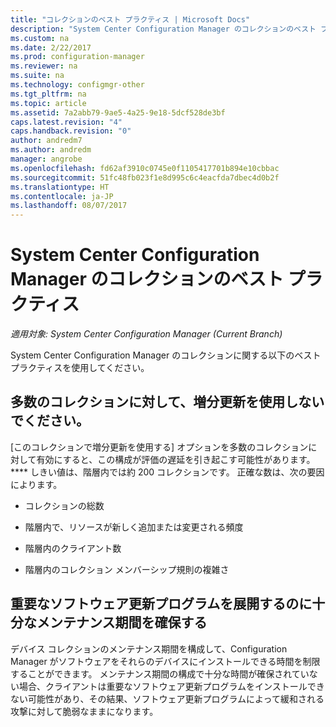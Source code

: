 ```yaml
---
title: "コレクションのベスト プラクティス | Microsoft Docs"
description: "System Center Configuration Manager のコレクションのベスト プラクティスを示します。"
ms.custom: na
ms.date: 2/22/2017
ms.prod: configuration-manager
ms.reviewer: na
ms.suite: na
ms.technology: configmgr-other
ms.tgt_pltfrm: na
ms.topic: article
ms.assetid: 7a2abb79-9ae5-4a25-9e18-5dcf528de3bf
caps.latest.revision: "4"
caps.handback.revision: "0"
author: andredm7
ms.author: andredm
manager: angrobe
ms.openlocfilehash: fd62af3910c0745e0f1105417701b894e10cbbac
ms.sourcegitcommit: 51fc48fb023f1e8d995c6c4eacfda7dbec4d0b2f
ms.translationtype: HT
ms.contentlocale: ja-JP
ms.lasthandoff: 08/07/2017
---
```

# <a name="best-practices-for-collections-in-system-center-configuration-manager"></a>System Center Configuration Manager のコレクションのベスト プラクティス

*適用対象: System Center Configuration Manager (Current Branch)*

System Center Configuration Manager のコレクションに関する以下のベスト プラクティスを使用してください。  

## <a name="do-not-use-incremental-updates-for-a-large-number-of-collections"></a>多数のコレクションに対して、増分更新を使用しないでください。  
 [このコレクションで増分更新を使用する] オプションを多数のコレクションに対して有効にすると、この構成が評価の遅延を引き起こす可能性があります。 **** しきい値は、階層内では約 200 コレクションです。 正確な数は、次の要因によります。  

-   コレクションの総数  

-   階層内で、リソースが新しく追加または変更される頻度  

-   階層内のクライアント数  

-   階層内のコレクション メンバーシップ規則の複雑さ  

## <a name="make-sure-that-maintenance-windows-are-large-enough-to-deploy-critical-software-updates"></a>重要なソフトウェア更新プログラムを展開するのに十分なメンテナンス期間を確保する  
 デバイス コレクションのメンテナンス期間を構成して、Configuration Manager がソフトウェアをそれらのデバイスにインストールできる時間を制限することができます。 メンテナンス期間の構成で十分な時間が確保されていない場合、クライアントは重要なソフトウェア更新プログラムをインストールできない可能性があり、その結果、ソフトウェア更新プログラムによって緩和される攻撃に対して脆弱なままになります。  
